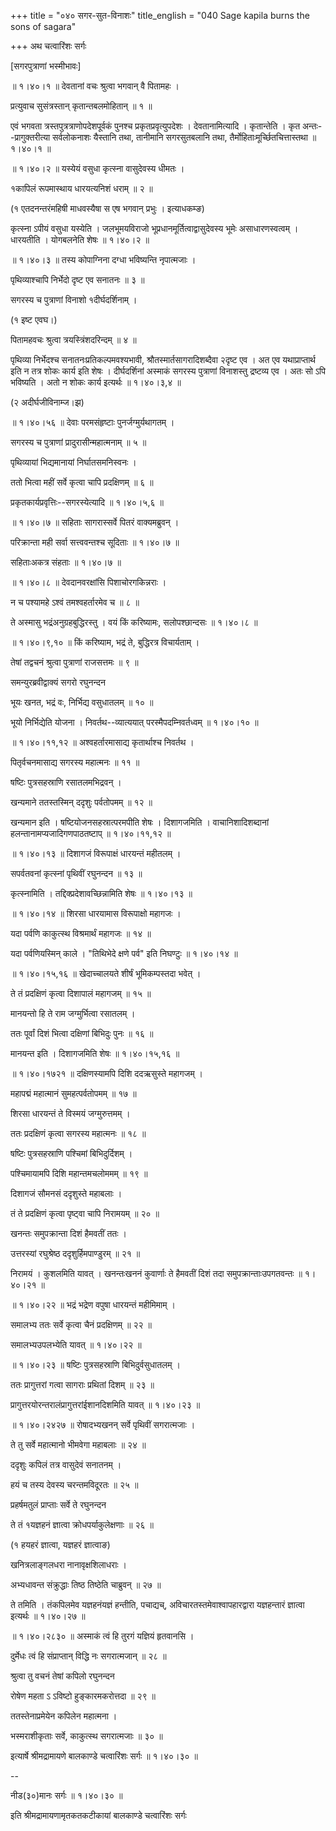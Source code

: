 +++
title = "०४० सगर-सुत-विनाशः"
title_english = "040 Sage kapila burns the sons of sagara"

+++
अथ चत्वारिंशः सर्गः  

\[सगरपुत्राणां भस्मीभावः\]  

 ॥ १।४०।१ ॥ देवतानां वचः श्रुत्वा भगवान् वै पितामहः ।  

प्रत्युवाच सुसंत्रस्तान् कृतान्तबलमोहितान्  ॥  १  ॥   

एवं भगवता त्रस्तपुत्रत्राणोपदेशपूर्वकं पुनश्च प्रकृतप्रवृत्युपदेशः । देवतानामित्यादि । कृतान्तेति । कृत अन्तः--प्रागुक्तरीत्या सर्वलोकनाशः यैस्तानि तथा, तानीमानि सगरसुतबलानि तथा, तैर्मोहिताःमूर्च्छितचित्तास्तथा ॥ १।४०।१ ॥   

 ॥ १।४०।२ ॥ यस्येयं वसुधा कृत्स्ना वासुदेवस्य धीमतः ।  

१कापिलं रूपमास्थाय धारयत्यनिशं धराम्  ॥  २  ॥   

(१ एतदनन्तरंमहिषी माधवस्यैषा स एष भगवान् प्रभुः । इत्याधकम्ङ)  

कृत्स्ना ऽपीयं वसुधा यस्येति । जलभूमयविराजो भूप्रधानमूर्तित्वाद्वासुदेवस्य भूमेः असाधारणस्वत्वम् । धारयतीति । योगबलनेति शेषः ॥ १।४०।२ ॥   

 ॥ १।४०।३ ॥ तस्य कोपाग्निना दग्धा भविष्यन्ति नृपात्मजाः ।  

पृथिव्याश्चापि निर्भेदो दृष्ट एव सनातनः  ॥  ३  ॥   

सगरस्य च पुत्राणां विनाशो १दीर्घदर्शिनाम् ।  

(१ इष्ट एवघ।)  

पितामहवचः श्रुत्वा त्रयस्त्रिंशदरिन्दम्  ॥  ४  ॥   

पृथिव्या निर्भेदश्च सनातनःप्रतिकल्पमवश्यभावी, श्रौतस्मार्तसागरादिशब्दैवा २दृष्ट एव । अत एव यथाप्राप्तार्थ इति न तत्र शोकः कार्य इति शेषः । दीर्घदर्शिनां अस्माकं सगरस्य पुत्राणां विनाशस्तु द्रष्टव्य एव । अतः सो ऽपि भविष्यति । अतो न शोकः कार्य इत्यर्थः ॥ १।४०।३,४ ॥   

(२ अदीर्घजीविनाम्ज।झ)  

 ॥ १।४०।५६ ॥ देवाः परमसंहृष्टाः पुनर्जग्मुर्यथागतम् ।  

सगरस्य च पुत्राणां प्रादुरासीन्महात्मनाम्  ॥  ५  ॥   

पृथिव्यायां भिद्यमानायां निर्घातसमनिस्वनः ।  

ततो भित्वा महीं सर्वे कृत्वा चापि प्रदक्षिणम्  ॥  ६  ॥   

प्रकृतकार्यप्रवृत्तिः--सगरस्येत्यादि ॥ १।४०।५,६ ॥   

 ॥ १।४०।७ ॥ सहिताः सागरास्सर्वे पितरं वाक्यमब्रुवन् ।  

परिक्रान्ता मही सर्वा सत्त्ववन्तश्च सूदिताः ॥ १।४०।७ ॥   

सहिताःअकत्र संहताः ॥ १।४०।७ ॥   

 ॥ १।४०।८ ॥ देवदानवरक्षांसि पिशाचोरगकिन्नराः ।  

न च पश्यामहे ऽश्वं तमश्वहर्तारमेव च  ॥  ८  ॥   

ते अस्मासु भद्रंअनुग्रहबुद्धिरस्तु । वयं किं करिष्यामः, सलोपश्छान्दसः ॥ १।४०।८ ॥   

 ॥ १।४०।९,१० ॥ किं करिष्याम, भद्रं ते, बुद्धिरत्र विचार्यताम् ।  

तेषां तद्वचनं श्रुत्वा पुत्राणां राजसत्तमः  ॥  ९  ॥   

समन्युरब्रवीद्वाक्यं सगरो रघुनन्दन  

भूयः खनत, भद्रं वः, निर्भिद्य वसुधातलम्  ॥  १०  ॥   

भूयो निर्भिद्येति योजना । निवर्तथ--व्यात्ययात् परस्मैपदम्निवर्तध्वम् ॥ १।४०।१० ॥   

 ॥ १।४०।११,१२ ॥ अश्वहर्तारमासाद्य कृतार्थाश्च निवर्तथ ।  

पितृर्वचनमासाद्य सगरस्य महात्मनः  ॥  ११  ॥   

षष्टिः पुत्रसहस्राणि रसातलमभिद्रवन् ।  

खन्यमाने ततस्तस्मिन् ददृशुः पर्वतोपमम्  ॥  १२  ॥   

खन्यमान इति । षष्टियोजनसहस्रात्परमपीति शेषः । दिशागजमिति । वाचानिशादिशब्दानां हलन्तानामप्यजादिगणपाठतष्टाप् ॥ १।४०।११,१२ ॥   

 ॥ १।४०।१३ ॥ दिशागजं विरूपाक्षं धारयन्तं महीतलम् ।  

सपर्वतवनां कृत्स्नां पृथिवीं रघुनन्दन  ॥  १३  ॥   

कृत्स्नामिति । तद्दिक्प्रदेशावच्छिन्नामिति शेषः ॥ १।४०।१३ ॥   

 ॥ १।४०।१४ ॥ शिरसा धारयामास विरूपाक्षो महागजः ।  

यदा पर्वणि काकुत्स्थ विश्रमार्थं महागजः  ॥  १४  ॥   

यदा पर्वणियस्मिन् काले । "तिथिभेदे क्षणे पर्व" इति निघण्टुः ॥ १।४०।१४ ॥   

 ॥ १।४०।१५,१६ ॥ खेदाच्चालयते शीर्षं भूमिकम्पस्तदा भवेत् ।  

ते तं प्रदक्षिणं कृत्वा दिशापालं महागजम्  ॥  १५  ॥   

मानयन्तो हि ते राम जग्मुर्भित्वा रसातलम् ।  

ततः पूर्वां दिशं भित्वा दक्षिणां बिभिदुः पुनः  ॥  १६  ॥   

मानयन्त इति । दिशागजमिति शेषः ॥ १।४०।१५,१६ ॥   

 ॥ १।४०।१७२१ ॥ दक्षिणस्यामपि दिशि ददऋसुस्ते महागजम् ।  

महापद्मं महात्मानं सुमहत्पर्वतोपमम्  ॥  १७  ॥   

शिरसा धारयन्तं ते विस्मयं जग्मुरुत्तमम् ।  

ततः प्रदक्षिणं कृत्वा सगरस्य महात्मनः  ॥  १८  ॥   

षष्टिः पुत्रसहस्राणि पश्चिमां बिभिदुर्दिशम् ।  

पश्चिमायामपि दिशि महान्तमचलोममम्  ॥  १९  ॥   

दिशागजं सौमनसं ददृशुस्ते महाबलाः ।  

तं ते प्रदक्षिणं कृत्वा पृष्ट्वा चापि निरामयम्  ॥  २०  ॥   

खनन्तः समुपक्रान्ता दिशं हैमवतीं ततः ।  

उत्तरस्यां रघुश्रेष्ठ ददृशुर्हिमपाण्डुरम्  ॥  २१  ॥   

निरामयं । कुशलमिति यावत् । खनन्तःखननं कुवार्णाः ते हैमवतीं दिशं तदा समुपक्रान्ताःउपगतवन्तः ॥ १।४०।२१ ॥   

 ॥ १।४०।२२ ॥ भद्रं भद्रेण वपुषा धारयन्तं महीमिमाम् ।  

समालभ्य ततः सर्वे कृत्वा चैनं प्रदक्षिणम्  ॥  २२  ॥   

समालभ्यउपलभ्येति यावत् ॥ १।४०।२२ ॥   

 ॥ १।४०।२३ ॥ षष्टिः पुत्रसहस्राणि बिभिदुर्वसुधातलम् ।  

ततः प्रागुत्तरां गत्वा सागराः प्रथितां दिशम्  ॥  २३  ॥   

प्रागुत्तरयोरन्तरालंप्रागुत्तरांईशानदिशमिति यावत् ॥ १।४०।२३ ॥   

 ॥ १।४०।२४२७ ॥ रोषादभ्यखनन् सर्वे पृथिवीं सगरात्मजाः ।  

ते तु सर्वे महात्मानो भीमवेगा महाबलाः  ॥  २४  ॥   

ददृशुः कपिलं तत्र वासुदेवं सनातनम् ।  

हयं च तस्य देवस्य चरन्तमविदूरतः  ॥  २५  ॥   

प्रहर्षमतुलं प्राप्ताः सर्वे ते रघुनन्दन  

ते तं १यज्ञहनं ज्ञात्वा क्रोधपर्याकुलेक्षणाः  ॥  २६  ॥   

(१ हयहरं ज्ञात्वा, यज्ञहरं ज्ञात्वाङ)  

खनित्रलाङ्गलधरा नानावृक्षशिलाधराः ।  

अभ्यधावन्त संक्रुद्धाः तिष्ठ तिष्ठेति चाब्रुवन्  ॥  २७  ॥   

ते तमिति । तंकपिलमेव यज्ञहनंयज्ञं हन्तीति, पचाद्यच्, अविचारतस्तमेवाश्वापहारद्वारा यज्ञहन्तारं ज्ञात्वा इत्यर्थः ॥ १।४०।२७ ॥   

 ॥ १।४०।२८३० ॥ अस्माकं त्वं हि तुरगं यज्ञियं हृतवानसि ।  

दुर्मेधः त्वं हि संप्राप्तान् विद्धि नः सगरात्मजान्  ॥  २८  ॥   

श्रुत्वा तु वचनं तेषां कपिलो रघुनन्दन  

रोषेण महता ऽ ऽविष्टो हुङ्कारमकरोत्तदा  ॥  २९  ॥   

ततस्तेनाप्रमेयेन कपिलेन महात्मना ।  

भस्मराशीकृताः सर्वे, काकुत्स्थ सगरात्मजाः  ॥  ३०  ॥   

इत्यार्षे श्रीमद्रामायणे बालकाण्डे चत्वारिंशः सर्गः  ॥ १।४०।३० ॥   

--  

नीड(३०)मानः सर्गः ॥ १।४०।३० ॥   

इति श्रीमद्रामायणामृतकतकटीकायां बालकाण्डे चत्वारिंशः सर्गः  

  

